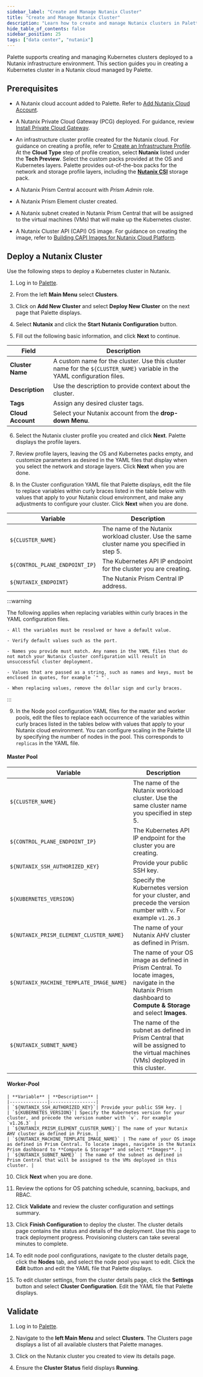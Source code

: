 ```yaml
---
sidebar_label: "Create and Manage Nutanix Cluster"
title: "Create and Manage Nutanix Cluster"
description: "Learn how to create and manage Nutanix clusters in Palette."
hide_table_of_contents: false
sidebar_position: 25
tags: ["data center", "nutanix"]
---
```


Palette supports creating and managing Kubernetes clusters deployed to a Nutanix infrastructure environment. This section guides you in creating a Kubernetes cluster in a Nutanix cloud managed by Palette.

## Prerequisites

- A Nutanix cloud account added to Palette. Refer to [Add Nutanix Cloud Account](add-nutanix-cloud-account.md).

<!-- A Nutanix Prism Central cloud account. For more information, review [Add Nutanix Cloud Account](add-nutanix-cloud-account.md).  -->

- A Nutanix Private Cloud Gateway (PCG) deployed. For guidance, review [Install Private Cloud Gateway](./install-pcg/install-pcg.md).

- An infrastructure cluster profile created for the Nutanix cloud. For guidance on creating a profile, refer to [Create an Infrastructure Profile](../../../profiles/cluster-profiles/create-cluster-profiles/create-infrastructure-profile.md). At the **Cloud Type** step of profile creation, select **Nutanix** listed under the **Tech Preview**. Select the custom packs provided at the OS and Kubernetes layers. Palette provides out-of-the-box packs for the network and storage profile layers, including the [**Nutanix CSI**](../../../integrations/nutanix-csi.md) storage pack.

- A Nutanix Prism Central account with _Prism Admin_ role.

- A Nutanix Prism Element cluster created.

- A Nutanix subnet created in Nutanix Prism Central that will be assigned to the virtual machines (VMs) that will make up the Kubernetes cluster.

- A Nutanix Cluster API (CAPI) OS image. For guidance on creating the image, refer to [Building CAPI Images for Nutanix Cloud Platform](https://image-builder.sigs.k8s.io/capi/providers/nutanix.html#building-capi-images-for-nutanix-cloud-platform-ncp).

## Deploy a Nutanix Cluster

Use the following steps to deploy a Kubernetes cluster in Nutanix.

1. Log in to [Palette](https://console.spectrocloud.com/).

2. From the left **Main Menu** select **Clusters**.

3. Click on **Add New Cluster** and select **Deploy New Cluster** on the next page that Palette displays.

4. Select **Nutanix** and click the **Start Nutanix Configuration** button.

5. Fill out the following basic information, and click **Next** to continue.

| **Field**         | **Description**                                                                                                          |
| ----------------- | ------------------------------------------------------------------------------------------------------------------------ |
| **Cluster Name**  | A custom name for the cluster. Use this cluster name for the `${CLUSTER_NAME}` variable in the YAML configuration files. |
| **Description**   | Use the description to provide context about the cluster.                                                                |
| **Tags**          | Assign any desired cluster tags.                                                                                         |
| **Cloud Account** | Select your Nutanix account from the **drop-down Menu**.                                                                 |

6. Select the Nutanix cluster profile you created and click **Next**. Palette displays the profile layers.

7. Review profile layers, leaving the OS and Kubernetes packs empty, and customize parameters as desired in the YAML files that display when you select the network and storage layers. Click **Next** when you are done.

8. In the Cluster configuration YAML file that Palette displays, edit the file to replace variables within curly braces listed in the table below with values that apply to your Nutanix cloud environment, and make any adjustments to configure your cluster. Click **Next** when you are done.

| **Variable**                   | **Description**                                                                              |
| ------------------------------ | -------------------------------------------------------------------------------------------- |
| `${CLUSTER_NAME}`              | The name of the Nutanix workload cluster. Use the same cluster name you specified in step 5. |
| `${CONTROL_PLANE_ENDPOINT_IP}` | The Kubernetes API IP endpoint for the cluster you are creating.                             |
| `${NUTANIX_ENDPOINT}`          | The Nutanix Prism Central IP address.                                                        |

:::warning

The following applies when replacing variables within curly braces in the YAML configuration files.

    - All the variables must be resolved or have a default value.

    - Verify default values such as the port.

    - Names you provide must match. Any names in the YAML files that do not match your Nutanix cluster configuration will result in unsuccessful cluster deployment.

    - Values that are passed as a string, such as names and keys, must be enclosed in quotes, for example `" "`.

    - When replacing values, remove the dollar sign and curly braces.

:::

9. In the Node pool configuration YAML files for the master and worker pools, edit the files to replace each occurrence of the variables within curly braces listed in the tables below with values that apply to your Nutanix cloud environment. You can configure scaling in the Palette UI by specifying the number of nodes in the pool. This corresponds to `replicas` in the YAML file.

#### Master Pool

| **Variable**                             | **Description**                                                                                                                                                  |
| ---------------------------------------- | ---------------------------------------------------------------------------------------------------------------------------------------------------------------- |
| `${CLUSTER_NAME}`                        | The name of the Nutanix workload cluster. Use the same cluster name you specified in step 5.                                                                     |
| `${CONTROL_PLANE_ENDPOINT_IP}`           | The Kubernetes API IP endpoint for the cluster you are creating.                                                                                                 |
| `${NUTANIX_SSH_AUTHORIZED_KEY}`          | Provide your public SSH key.                                                                                                                                     |
| `${KUBERNETES_VERSION}`                  | Specify the Kubernetes version for your cluster, and precede the version number with `v`. For example `v1.26.3`                                                  |
| `${NUTANIX_PRISM_ELEMENT_CLUSTER_NAME}`  | The name of your Nutanix AHV cluster as defined in Prism.                                                                                                        |
| `${NUTANIX_MACHINE_TEMPLATE_IMAGE_NAME}` | The name of your OS image as defined in Prism Central. To locate images, navigate in the Nutanix Prism dashboard to **Compute & Storage** and select **Images**. |
| `${NUTANIX_SUBNET_NAME}`                 | The name of the subnet as defined in Prism Central that will be assigned to the virtual machines (VMs) deployed in this cluster.                                 |

#### Worker-Pool

    | **Variable** | **Description** |
    |--------------|-----------------|
    | `${NUTANIX_SSH_AUTHORIZED_KEY}`| Provide your public SSH key. |
    | `${KUBERNETES_VERSION}`| Specify the Kubernetes version for your cluster, and precede the version number with `v`. For example `v1.26.3` |
    | `${NUTANIX_PRISM_ELEMENT_CLUSTER_NAME}`| The name of your Nutanix AHV cluster as defined in Prism. |
    | `${NUTANIX_MACHINE_TEMPLATE_IMAGE_NAME}` | The name of your OS image as defined in Prism Central. To locate images, navigate in the Nutanix Prism dashboard to **Compute & Storage** and select **Images**. |
    | `${NUTANIX_SUBNET_NAME}` | The name of the subnet as defined in Prism Central that will be assigned to the VMs deployed in this cluster. |

10. Click **Next** when you are done.

11. Review the options for OS patching schedule, scanning, backups, and RBAC.

12. Click **Validate** and review the cluster configuration and settings summary.

13. Click **Finish Configuration** to deploy the cluster. The cluster details page contains the status and details of the deployment. Use this page to track deployment progress. Provisioning clusters can take several minutes to complete.

14. To edit node pool configurations, navigate to the cluster details page, click the **Nodes** tab, and select the node pool you want to edit. Click the **Edit** button and edit the YAML file that Palette displays.

15. To edit cluster settings, from the cluster details page, click the **Settings** button and select **Cluster Configuration**. Edit the YAML file that Palette displays.

## Validate

1.  Log in to [Palette](https://console.spectrocloud.com/).

2.  Navigate to the **left Main Menu** and select **Clusters**. The Clusters page displays a list of all available clusters that Palette manages.

3.  Click on the Nutanix cluster you created to view its details page.

4.  Ensure the **Cluster Status** field displays **Running**.
